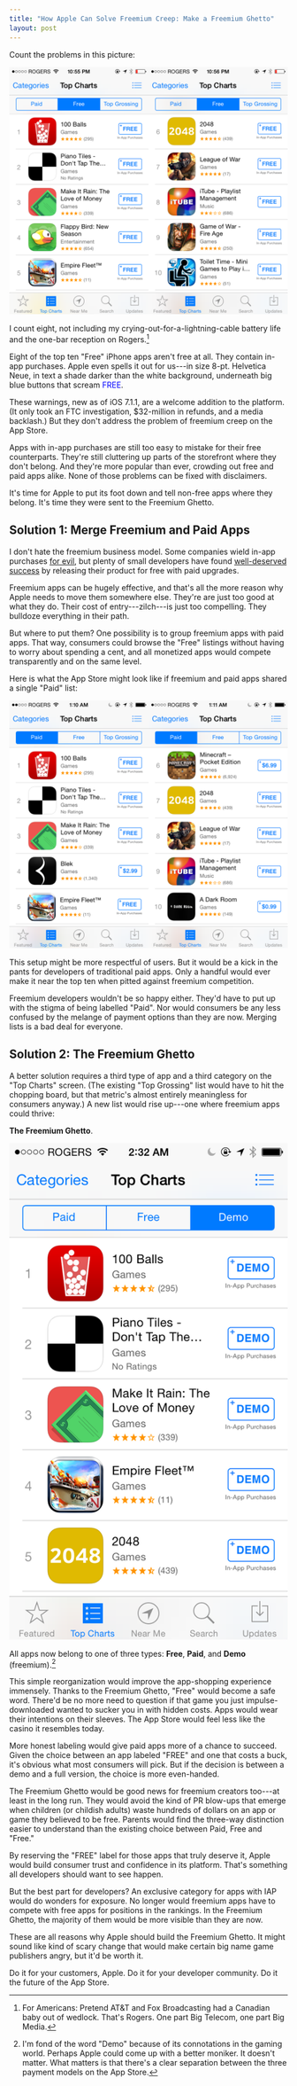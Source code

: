 ```yaml
---
title: "How Apple Can Solve Freemium Creep: Make a Freemium Ghetto"
layout: post
---
```


Count the problems in this picture:

<div class="banner">
<a href="/public/img/problem_free.png"><img src="/public/img/problem_free.png"></a>
</div>

I count eight, not including my crying-out-for-a-lightning-cable battery life and the one-bar reception on Rogers.[^rogers]

Eight of the top ten "Free" iPhone apps aren't free at all. They contain in-app purchases. Apple even spells it out for us---in size 8-pt. Helvetica Neue, in text a shade darker than the white background, underneath big blue buttons that scream <span style="color:blue">FREE</span>.

<!--more-->

These warnings, new as of iOS 7.1.1, are a welcome addition to the platform. (It only took an FTC investigation, $32-million in refunds, and a media backlash.) But they don't address the problem of freemium creep on the App Store.

Apps with in-app purchases are still too easy to mistake for their free counterparts. They're still cluttering up parts of the storefront where they don't belong. And they're more popular than ever, crowding out free and paid apps alike. None of those problems can be fixed with disclaimers.

It's time for Apple to put its foot down and tell non-free apps where they belong. It's time they were sent to the Freemium Ghetto.


## Solution 1: Merge Freemium and Paid Apps

I don't hate the freemium business model. Some companies wield in-app purchases [for evil](http://www.escapistmagazine.com/articles/view/video-games/editorials/reviews/10956-Dungeon-Keeper-Mobile-Review-Wallet-Reaper), but plenty of small developers have found [well-deserved success](https://www.fiftythree.com/paper) by releasing their product for free with paid upgrades.

Freemium apps can be hugely effective, and that's all the more reason why Apple needs to move them somewhere else. They're are just too good at what they do. Their cost of entry---zilch---is just too compelling. They bulldoze everything in their path.

But where to put them? One possibility is to group freemium apps with paid apps. That way, consumers could browse the "Free" listings without having to worry about spending a cent, and all monetized apps would compete transparently and on the same level.

Here is what the App Store might look like if freemium and paid apps shared a single "Paid" list:

<a href="/public/img/problem_paid.png"><img src="/public/img/problem_paid.png"></a>

This setup might be more respectful of users. But it would be a kick in the pants for developers of traditional paid apps. Only a handful would ever make it near the top ten when pitted against freemium competition.

Freemium developers wouldn't be so happy either. They'd have to put up with the stigma of being labelled "Paid". Nor would consumers be any less confused by the melange of payment options than they are now. Merging lists is a bad deal for everyone.

## Solution 2: The Freemium Ghetto

A better solution requires a third type of app and a third category on the "Top Charts" screen. (The existing "Top Grossing" list would have to hit the chopping board, but that metric's almost entirely meaningless for consumers anyway.) A new list would rise up---one where freemium apps could thrive: 

**The Freemium Ghetto**.

<div class="text-center banner">
<img src="/public/img/freemium_ghetto.png" class="small-image">
</div>

All apps now belong to one of three types: **Free**, **Paid**, and **Demo** (freemium).[^demo]

This simple reorganization would improve the app-shopping experience immensely. Thanks to the Freemium Ghetto, "Free" would become a safe word. There'd be no more need to question if that game you just impulse-downloaded wanted to sucker you in with hidden costs. Apps would wear their intentions on their sleeves. The App Store would feel less like the casino it resembles today.

More honest labeling would give paid apps more of a chance to succeed. Given the choice between an app labeled "FREE" and one that costs a buck, it's obvious what most consumers will pick. But if the decision is between a demo and a full version, the choice is more even-handed.

The Freemium Ghetto would be good news for freemium creators too---at least in the long run. They would avoid the kind of PR blow-ups that emerge when children (or childish adults) waste hundreds of dollars on an app or game they believed to be free. Parents would find the three-way distinction easier to understand than the existing choice between Paid, Free and "Free."

By reserving the "FREE" label for those apps that truly deserve it, Apple would build consumer trust and confidence in its platform. That's something all developers should want to see happen.

But the best part for developers? An exclusive category for apps with IAP would do wonders for exposure. No longer would freemium apps have to compete with free apps for positions in the rankings. In the Freemium Ghetto, the majority of them would be more visible than they are now.

These are all reasons why Apple should build the Freemium Ghetto. It might sound like kind of scary change that would make certain big name game publishers angry, but it'd be worth it.

Do it for your customers, Apple. Do it for your developer community. Do it the future of the App Store.

[^rogers]: For Americans: Pretend AT&T and Fox Broadcasting had a Canadian baby out of wedlock. That's Rogers. One part Big Telecom, one part Big Media.

[^demo]: I'm fond of the word "Demo" because of its connotations in the gaming world. Perhaps Apple could come up with a better moniker. It doesn't matter. What matters is that there's a clear separation between the three payment models on the App Store.